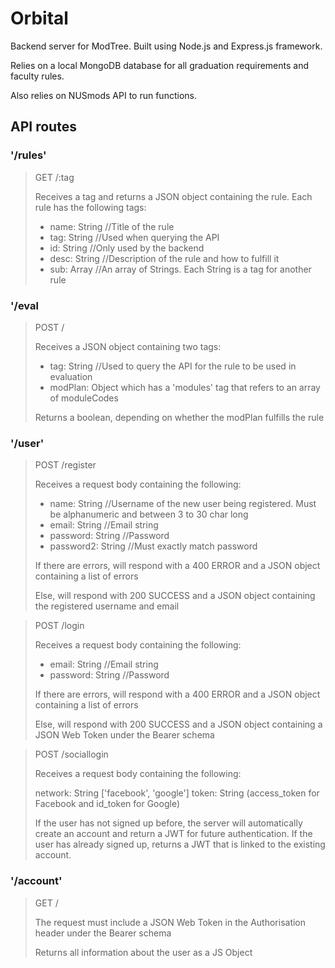 # Orbital
Backend server for ModTree. Built using Node.js and Express.js framework.

Relies on a local MongoDB database for all graduation requirements and faculty
rules.

Also relies on NUSmods API to run functions.

## API routes
### '/rules'
> GET /:tag
> 
> Receives a tag and returns a JSON object containing the rule. Each rule has the
> following tags:
> 
> * name: String //Title of the rule
> * tag: String //Used when querying the API
> * id: String //Only used by the backend
> * desc: String //Description of the rule and how to fulfill it
> * sub: Array //An array of Strings. Each String is a tag for another rule

### '/eval
> POST /
> 
> Receives a JSON object containing two tags:
> 
> * tag: String //Used to query the API for the rule to be used in evaluation
> * modPlan: Object which has a 'modules' tag that refers to an array of moduleCodes
> 
> Returns a boolean, depending on whether the modPlan fulfills the rule

### '/user'
> POST /register
> 
> Receives a request body containing the following:
> 
> * name: String //Username of the new user being registered. Must be alphanumeric and between 3 to 30 char long
> * email: String //Email string
> * password: String //Password
> * password2: String //Must exactly match password
> 
> If there are errors, will respond with a 400 ERROR and a JSON object containing a list of errors
> 
> Else, will respond with 200 SUCCESS and a JSON object containing the registered username and email

> POST /login
> 
> Receives a request body containing the following:
> 
> * email: String //Email string
> * password: String //Password
> 
> If there are errors, will respond with a 400 ERROR and a JSON object containing a list of errors
>
> Else, will respond with 200 SUCCESS and a JSON object containing a JSON Web Token under the Bearer schema

> POST /sociallogin
>
> Receives a request body containing the following:
> 
> network: String ['facebook', 'google']
> token: String (access_token for Facebook and id_token for Google)
> 
> If the user has not signed up before, the server will automatically create an account and return a JWT for future authentication.
> If the user has already signed up, returns a JWT that is linked to the existing account.

### '/account'
> GET /
>
> The request must include a JSON Web Token in the Authorisation header under the Bearer schema
> 
> Returns all information about the user as a JS Object

